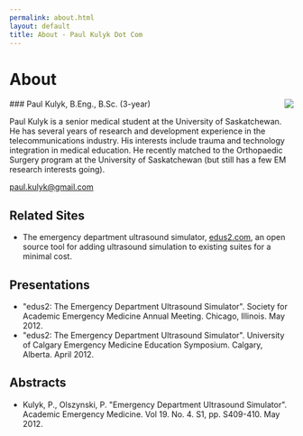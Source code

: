 ```yaml
---
permalink: about.html
layout: default
title: About - Paul Kulyk Dot Com
---
```

# About

<img style="float:right" src="{{ site.baseurl }}/images/kulyk_floating10.png">
### Paul Kulyk, B.Eng., B.Sc. (3-year)

Paul Kulyk is a senior medical student at the University of Saskatchewan.   He has several years of research and development experience in the telecommunications industry.  His interests include trauma and technology integration in medical education.  He recently matched to the Orthopaedic Surgery program at the University of Saskatchewan (but still has a few EM research interests going).

[paul.kulyk@gmail.com](mailto:paul.kulyk@gmail.com)

## Related Sites

* The emergency department ultrasound simulator, [edus2.com](http://www.edus2.com), an open source tool for adding ultrasound simulation to existing suites for a minimal cost.

## Presentations

* "edus2: The Emergency Department Ultrasound Simulator". Society for Academic Emergency Medicine Annual Meeting. Chicago, Illinois. May 2012.
* "edus2: The Emergency Department Ultrasound Simulator". University of Calgary Emergency Medicine Education Symposium. Calgary, Alberta. April 2012. 

## Abstracts

* Kulyk, P., Olszynski, P. "Emergency Department Ultrasound Simulator". Academic Emergency Medicine. Vol 19. No. 4. S1, pp. S409-410. May 2012.
